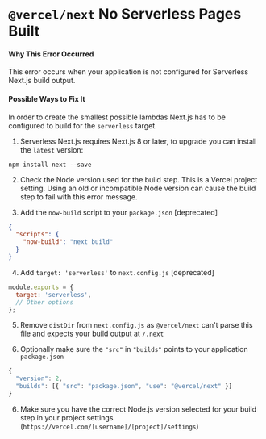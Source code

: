 # `@vercel/next` No Serverless Pages Built

#### Why This Error Occurred

This error occurs when your application is not configured for Serverless Next.js build output.

#### Possible Ways to Fix It

In order to create the smallest possible lambdas Next.js has to be configured to build for the `serverless` target.

1. Serverless Next.js requires Next.js 8 or later, to upgrade you can install the `latest` version:

```
npm install next --save
```

2. Check the Node version used for the build step. This is a Vercel project setting. Using an old or incompatible Node version can cause the build step to fail with this error message.

4. Add the `now-build` script to your `package.json` [deprecated]

```json
{
  "scripts": {
    "now-build": "next build"
  }
}
```

4. Add `target: 'serverless'` to `next.config.js` [deprecated]

```js
module.exports = {
  target: 'serverless',
  // Other options
};
```

5. Remove `distDir` from `next.config.js` as `@vercel/next` can't parse this file and expects your build output at `/.next`

6. Optionally make sure the `"src"` in `"builds"` points to your application `package.json`

```js
{
  "version": 2,
  "builds": [{ "src": "package.json", "use": "@vercel/next" }]
}
```

6. Make sure you have the correct Node.js version selected for your build step in your project settings (`https://vercel.com/[username]/[project]/settings`)
